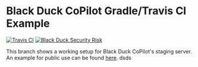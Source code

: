 # Black Duck CoPilot Gradle/Travis CI Example

[![Travis CI](https://travis-ci.org/BlackDuckCoPilot/example-gradle-travis.svg?branch=test)](https://travis-ci.org/BlackDuckCoPilot/example-gradle-travis) [![Black Duck Security Risk](https://test.duckbuild.io/github/repos/BlackDuckCoPilot/example-gradle-travis/branches/test/badge-risk.svg)](https://test.duckbuild.io/github/repos/BlackDuckCoPilot/example-gradle-travis/branches/test)

This branch shows a working setup for Black Duck CoPilot's staging server.
An example for public use can be found [here](https://github.com/BlackDuckCoPilot/example-gradle-travis).
dsds
